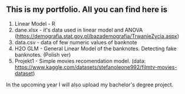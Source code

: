 ## This is my portfolio. All you can find here is 
  1. Linear Model - R
  2. dane.xlsx - it's data used in linear model and ANOVA (https://demografia.stat.gov.pl/bazademografia/TrwanieZycia.aspx)
  3. data.csv - data of few numeric values of banknote
  4. H2O GLM - General Linear Model of the banknotes. Detecting fake banknotes. (Polish ver)
  5. Projekt1 - Simple movies recomendation model.  (data: https://www.kaggle.com/datasets/stefanoleone992/filmtv-movies-dataset)


In the upcoming year I will also upload my bachelor's degree project. 
